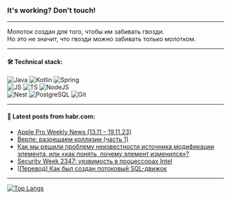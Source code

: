 ### It's working? Don't touch!

---
Молоток создан для того, чтобы им забивать гвозди. <br>
Но это не значит, что гвозди можно забивать только молотком.

---

#### 🛠️ Technical stack:

![Java](https://img.shields.io/badge/Java-informational?logo=Oracle&style=flat&logoColor=white&color=FF4500)
![Kotlin](https://img.shields.io/badge/Kotlin-informational?logo=Kotlin&style=flat&logoColor=white&color=774D97)
![Spring](https://img.shields.io/badge/SpringBoot-informational?logo=SpringBoot&style=flat&logoColor=white&color=6DB33F) <br>
![JS](https://img.shields.io/badge/JS-informational?logo=javaScript&style=flat&logoColor=black&color=F7Df1E)
![TS](https://img.shields.io/badge/TypeScript-informational?logo=typeScript&style=flat&logoColor=black&color=0667A8)
![NodeJS](https://img.shields.io/badge/NodeJS-informational?logo=node.js&style=flat&logoColor=white&color=70A760) <br>
![Nest](https://img.shields.io/badge/NestJS-informational?logo=NestJS&style=flat&logoColor=white&color=E0234E)
![PostgreSQL](https://img.shields.io/badge/PostgreSQL-informational?logo=PostgreSQL&style=flat&logoColor=white&color=DAA520)
![Git](https://img.shields.io/badge/Git-informational?logo=git&style=flat&logoColor=white&color=778899)

___

#### 💬 Latest posts from habr.com:

<!-- BLOG-POST-LIST:START -->
- [Apple Pro Weekly News &lpar;13.11 – 19.11.23&rpar;](https://habr.com/ru/articles/775238/?utm_source=habrahabr&utm_medium=rss&utm_campaign=775238)
- [Верле: разрешаем коллизии &lpar;часть 1&rpar;](https://habr.com/ru/articles/775228/?utm_source=habrahabr&utm_medium=rss&utm_campaign=775228)
- [Как мы решили проблему неизвестности источника модификации элемента, или «как понять, почему элемент изменился»?](https://habr.com/ru/companies/domrf/articles/775170/?utm_source=habrahabr&utm_medium=rss&utm_campaign=775170)
- [Security Week 2347: уязвимость в процессорах Intel](https://habr.com/ru/companies/kaspersky/articles/775148/?utm_source=habrahabr&utm_medium=rss&utm_campaign=775148)
- [[Перевод] Как был создан потоковый SQL-движок](https://habr.com/ru/articles/775156/?utm_source=habrahabr&utm_medium=rss&utm_campaign=775156)
<!-- BLOG-POST-LIST:END -->

---
[![Top Langs](https://github-readme-stats-git-master-advtsetting-gmailcom.vercel.app/api/top-langs/?username=zloylis&langs_count=10&hide_title=false&title_color=e6edf3&size_weight=0.5&count_weight=0.5&layout=compact&hide_border=true&theme=dracula)](https://github.com/zloylis)

<!-- ![GitHub stats](https://github-readme-stats-git-master-advtsetting-gmailcom.vercel.app/api?username=zloylis&show_icons=true&hide_border=true&theme=dracula&hide_title=true&include_all_commits=true&count_private=true&hide=contribs&hide_rank=true) -->
